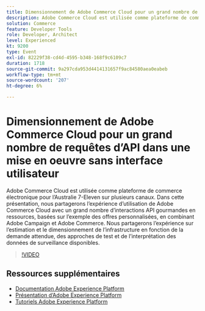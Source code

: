 ```yaml
---
title: Dimensionnement de Adobe Commerce Cloud pour un grand nombre de requêtes d’API dans une mise en oeuvre sans interface utilisateur
description: Adobe Commerce Cloud est utilisée comme plateforme de commerce électronique pour l’Australie 7-Eleven sur plusieurs canaux. Dans cette présentation, nous partagerons l’expérience d’utilisation de Adobe Commerce Cloud avec un grand nombre d’interactions API gourmandes en ressources, basées sur l’exemple des offres personnalisées, en combinant Adobe Campaign et Adobe Commerce. Nous partagerons notre expérience sur l’estimation et le dimensionnement de l’infrastructure en fonction de la demande attendue, des approches de test et de l’interprétation des données de surveillance disponibles.
solution: Commerce
feature: Developer Tools
role: Developer, Architect
level: Experienced
kt: 9200
type: Event
exl-id: 82229f38-cd4d-4595-b348-168f9c6109c7
duration: 1718
source-git-commit: 9a297cda953d4414131657f9ac84580aea0eabeb
workflow-type: tm+mt
source-wordcount: '207'
ht-degree: 6%

---
```


# Dimensionnement de Adobe Commerce Cloud pour un grand nombre de requêtes d’API dans une mise en oeuvre sans interface utilisateur

Adobe Commerce Cloud est utilisée comme plateforme de commerce électronique pour l’Australie 7-Eleven sur plusieurs canaux. Dans cette présentation, nous partagerons l’expérience d’utilisation de Adobe Commerce Cloud avec un grand nombre d’interactions API gourmandes en ressources, basées sur l’exemple des offres personnalisées, en combinant Adobe Campaign et Adobe Commerce. Nous partagerons l’expérience sur l’estimation et le dimensionnement de l’infrastructure en fonction de la demande attendue, des approches de test et de l’interprétation des données de surveillance disponibles.

>[!VIDEO](https://video.tv.adobe.com/v/337726/?quality=12&learn=on&hidetitle=true)

## Ressources supplémentaires

- [Documentation Adobe Experience Platform](https://experienceleague.adobe.com/docs/experience-platform.html?lang=fr)
- [Présentation d’Adobe Experience Platform](https://experienceleague.adobe.com/docs/experience-platform/landing/home.html?lang=fr)
- [Tutoriels Adobe Experience Platform](https://experienceleague.adobe.com/docs/platform-learn/tutorials/overview.html?lang=fr)
